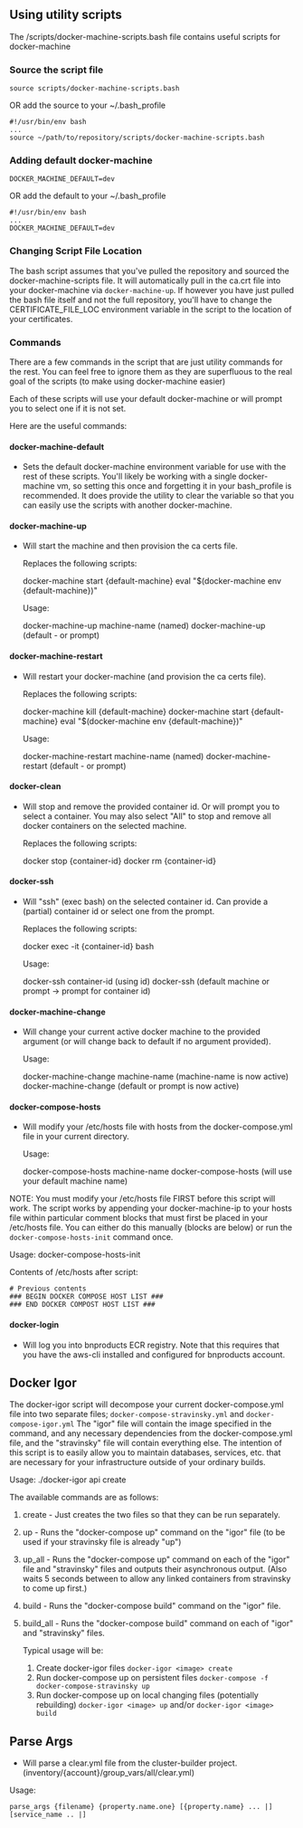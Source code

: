 ## Using utility scripts

The /scripts/docker-machine-scripts.bash file contains useful scripts for docker-machine

### Source the script file

    source scripts/docker-machine-scripts.bash

OR add the source to your ~/.bash_profile 

    #!/usr/bin/env bash
    ...
    source ~/path/to/repository/scripts/docker-machine-scripts.bash

### Adding default docker-machine

    DOCKER_MACHINE_DEFAULT=dev

OR add the default to your ~/.bash_profile

    #!/usr/bin/env bash
    ...
    DOCKER_MACHINE_DEFAULT=dev

### Changing Script File Location

The bash script assumes that you've pulled the repository and sourced the docker-machine-scripts file. It will automatically pull in the ca.crt file into your docker-machine via `docker-machine-up`. If however you have just pulled the bash file itself and not the full repository, you'll have to change the CERTIFICATE_FILE_LOC environment variable in the script to the location of your certificates.

### Commands

There are a few commands in the script that are just utility commands for the rest. You can feel free to ignore them as they are superfluous to the real goal of the scripts (to make using docker-machine easier)

Each of these scripts will use your default docker-machine or will prompt you to select one if it is not set.

Here are the useful commands:

#### docker-machine-default 

- Sets the default docker-machine environment variable for use with the rest of these scripts. You'll likely be working with a single docker-machine vm, so setting this once and forgetting it in your bash_profile is recommended. It does provide the utility to clear the variable so that you can easily use the scripts with another docker-machine.

#### docker-machine-up 

- Will start the machine and then provision the ca certs file. 

  Replaces the following scripts: 

    docker-machine start {default-machine}
    eval "$(docker-machine env {default-machine})"

  Usage:

    docker-machine-up machine-name (named)
    docker-machine-up (default - or prompt)

#### docker-machine-restart 

- Will restart your docker-machine (and provision the ca certs file).

  Replaces the following scripts: 

    docker-machine kill {default-machine}
    docker-machine start {default-machine}
    eval "$(docker-machine env {default-machine})"

  Usage:

    docker-machine-restart machine-name (named)
    docker-machine-restart (default - or prompt)

#### docker-clean 

- Will stop and remove the provided container id. Or will prompt you to select a container. You may also select "All" to stop and remove all docker containers on the selected machine.

  Replaces the following scripts: 

    docker stop {container-id}
    docker rm {container-id}

#### docker-ssh 

- Will "ssh" (exec bash) on the selected container id. Can provide a (partial) container id or select one from the prompt.

  Replaces the following scripts:

    docker exec -it {container-id} bash

  Usage:

    docker-ssh container-id (using id)
    docker-ssh (default machine or prompt -> prompt for container id)

#### docker-machine-change 

- Will change your current active docker machine to the provided argument (or will change back to default if no argument provided).

  Usage:

    docker-machine-change machine-name (machine-name is now active)
    docker-machine-change (default or prompt is now active)

#### docker-compose-hosts

- Will modify your /etc/hosts file with hosts from the docker-compose.yml file in your current directory. 

  Usage:

    docker-compose-hosts machine-name
    docker-compose-hosts (will use your default machine name)

NOTE: You must modify your /etc/hosts file FIRST before this script will work.
The script works by appending your docker-machine-ip to your hosts file within particular comment blocks that must first be placed in your /etc/hosts file. You can either do this manually (blocks are below) or run the `docker-compose-hosts-init` command once.

  Usage:
    docker-compose-hosts-init

Contents of /etc/hosts after script:

```
# Previous contents
### BEGIN DOCKER COMPOSE HOST LIST ###
### END DOCKER COMPOST HOST LIST ###

```

#### docker-login

- Will log you into bnproducts ECR registry. Note that this requires that you have the aws-cli installed and configured for bnproducts account.

## Docker Igor

The docker-igor script will decompose your current docker-compose.yml file into two separate files; `docker-compose-stravinsky.yml` and `docker-compose-igor.yml` The "igor" file will contain the image specified in the command, and any necessary dependencies from the docker-compose.yml file, and the "stravinsky" file will contain everything else. The intention of this script is to easily allow you to maintain databases, services, etc. that are necessary for your infrastructure outside of your ordinary builds.

  Usage:
    ./docker-igor api create

The available commands are as follows:

1. create - Just creates the two files so that they can be run separately.
2. up - Runs the "docker-compose up" command on the "igor" file (to be used if your stravinsky file is already "up")
3. up_all - Runs the "docker-compose up" command on each of the "igor" file and "stravinsky" files and outputs their asynchronous output. (Also waits 5 seconds between to allow any linked containers from stravinsky to come up first.)
4. build - Runs the "docker-compose build" command on the "igor" file.
5. build_all - Runs the "docker-compose build" command on each of "igor" and "stravinsky" files.

   Typical usage will be:
   1. Create docker-igor files `docker-igor <image> create`
   2. Run docker-compose up on persistent files `docker-compose -f docker-compose-stravinsky up`
   3. Run docker-compose up on local changing files (potentially rebuilding) `docker-igor <image> up` and/or `docker-igor <image> build`

## Parse Args

- Will parse a clear.yml file from the cluster-builder project. (inventory/{account}/group_vars/all/clear.yml)

Usage:

```
parse_args {filename} {property.name.one} [{property.name} ... |] [service_name .. |]
```
